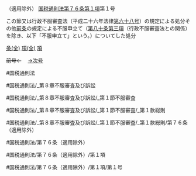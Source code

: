 （適用除外）
[国税通則法第７６条第１項](国税通則法＿＿＿＿＿第７６条第１項)第１号

この節又は行政不服審査法（平成二十六年法律[第六十八号](国税通則法＿＿＿＿＿第７６条第１項第６８号)）の規定による処分その他[前条](国税通則法＿＿＿＿＿第７５条第１項)の規定による不服申立て（[第八十条第三項](国税通則法＿＿＿＿＿第８０条第３項)（行政不服審査法との関係）を除き、以下「不服申立て」という。）についてした処分

[条(全)](国税通則法＿＿＿＿＿第７６条_.md)    [項(全)](国税通則法＿＿＿＿＿第７６条第１項_.md)    [項](国税通則法＿＿＿＿＿第７６条第１項.md)

~~前号←~~　  [→次号](国税通則法＿＿＿＿＿第７６条第１項第２号.md)

#国税通則法

#国税通則法/_第８章不服審査及び訴訟

#国税通則法/_第８章不服審査及び訴訟/_第１節不服審査

#国税通則法/_第８章不服審査及び訴訟/_第１節不服審査/_第１款総則

#国税通則法/_第８章不服審査及び訴訟/_第１節不服審査/_第１款総則/第７６条（適用除外）

#国税通則法/第７６条（適用除外）

#国税通則法/第７６条（適用除外）/第１項

#国税通則法/第７６条（適用除外）/第１項/第１号

